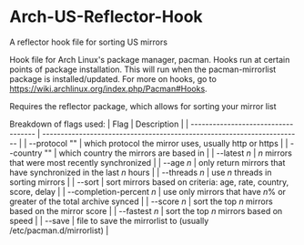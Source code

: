 # Arch-US-Reflector-Hook
A reflector hook file for sorting US mirrors

Hook file for Arch Linux's package manager, pacman.
Hooks run at certain points of package installation.  This will run when the pacman-mirrorlist package is installed/updated.
For more on hooks, go to https://wiki.archlinux.org/index.php/Pacman#Hooks.

Requires the reflector package, which allows for sorting your mirror list

Breakdown of flags used:
| Flag | Description |
| ----------------------------------- | -----------------------------------------------------------------------	|
| --protocol "<protocol>"	| which protocol the mirror uses, usually http or https |
| --country "<country name>" | which country the mirrors are based in |
| --latest *n* | *n* mirrors that were most recently synchronized |
| --age *n* | only return mirrors that have synchronized in the last *n* hours |
| --threads *n* | use *n* threads in sorting mirrors |
| --sort | sort mirrors based on criteria: age, rate, country, score, delay |
| --completion-percent *n* | use only mirrors that have *n*% or greater of the total archive synced |
| --score *n*	| sort the top *n* mirrors based on the mirror score |
| --fastest *n* | sort the top *n* mirrors based on speed |
| --save <filepath>	| file to save the mirrorlist to (usually /etc/pacman.d/mirrorlist) |

